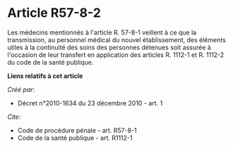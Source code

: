 # Article R57-8-2

Les médecins mentionnés à l'article R. 57-8-1 veillent à ce que la transmission, au personnel médical du nouvel
établissement, des éléments utiles à la continuité des soins des personnes détenues soit assurée à l'occasion de leur
transfert en application des articles R. 1112-1 et R. 1112-2 du code de la santé publique.

**Liens relatifs à cet article**

_Créé par_:

  - Décret n°2010-1634 du 23 décembre 2010 - art. 1

_Cite_:

  - Code de procédure pénale - art. R57-8-1
  - Code de la santé publique - art. R1112-1
